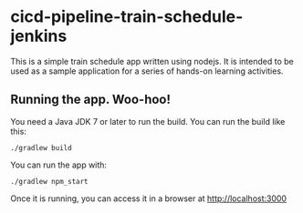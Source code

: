 # cicd-pipeline-train-schedule-jenkins

This is a simple train schedule app written using nodejs. It is intended to be used as a sample application for a series of hands-on learning activities.

## Running the app.  Woo-hoo!

You need a Java JDK 7 or later to run the build. You can run the build like this:

    ./gradlew build

You can run the app with:

    ./gradlew npm_start

Once it is running, you can access it in a browser at [http://localhost:3000](http://localhost:3000)
